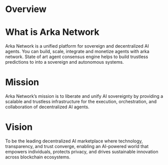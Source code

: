 # Overview

# What is Arka Network
Arka Network is a unified platform for sovereign and decentralized AI agents. You can build, scale, integrate and monetize agents with arka network. State of art agent consensus engine helps to build trustless predictions to into a sovereign and autonomous systems.


# Mission
Arka Network’s mission is to liberate and unify AI sovereignty by providing a scalable and trustless infrastructure for the execution, orchestration, and collaboration of decentralized AI agents.


# Vision
To be the leading decentralized AI marketplace where technology, transparency, and trust converge, enabling an AI-powered world that empowers individuals, protects privacy, and drives sustainable innovation across blockchain ecosystems.
